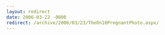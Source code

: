 ```yaml
---
layout: redirect
date: 2006-03-22 -0800
redirect: /archive/2006/03/23/TheOn10PregnantPhoto.aspx/
---
```

